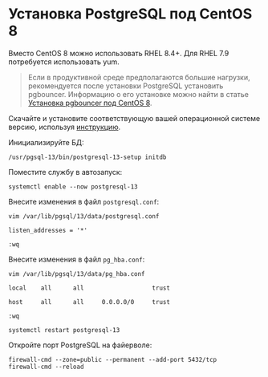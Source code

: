 # Установка PostgreSQL под CentOS 8

Вместо CentOS 8 можно использовать RHEL 8.4+. Для RHEL 7.9 потребуется использовать yum.

> Если в продуктивной среде предполагаются большие нагрузки, рекомендуется после установки PostgreSQL установить pgbouncer.
Информацию о его установке можно найти в статье [Установка pgbouncer под CentOS 8](../../../orchestrator-new/install/linux/centos/pgbouncer-centos.md).

Скачайте и установите соответствующую вашей операционной системе версию, используя [инструкцию](https://www.postgresql.org/download/).

Инициализируйте БД:

`/usr/pgsql-13/bin/postgresql-13-setup initdb`

Поместите службу в автозапуск:

`systemctl enable --now postgresql-13`

Внесите изменения в файл `postgresql.conf`:
```
vim /var/lib/pgsql/13/data/postgresql.conf

listen_addresses = '*'

:wq
```

Внесите изменения в файл `pg_hba.conf`:
```
vim /var/lib/pgsql/13/data/pg_hba.conf

local    all      all                  	trust

host     all      all     0.0.0.0/0    	trust

:wq

systemctl restart postgresql-13
```
 
Откройте порт PostgreSQL на файерволе:
```
firewall-cmd --zone=public --permanent --add-port 5432/tcp
firewall-cmd --reload
```
